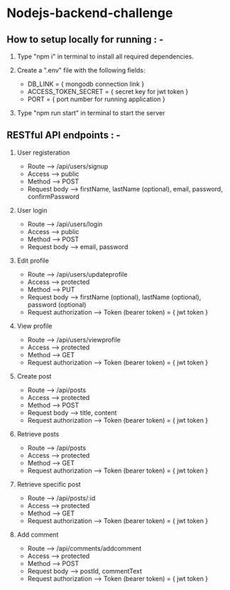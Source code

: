# Nodejs-backend-challenge
## How to setup locally for running : -
1. Type "npm i" in terminal to install all required dependencies.

2. Create a ".env" file with the following fields:
   - DB_LINK = { mongodb connection link }
   - ACCESS_TOKEN_SECRET = { secret key for jwt token }
   - PORT = { port number for running application }
  
3. Type "npm run start" in terminal to start the server

## RESTful API endpoints : -
1. User registeration
   - Route -->  /api/users/signup
   - Access --> public
   - Method --> POST
   - Request body --> firstName, lastName (optional), email, password, confirmPassword
  
2. User login
   - Route --> /api/users/login
   - Access --> public
   - Method --> POST
   - Request body --> email, password
  
3. Edit profile
   - Route --> /api/users/updateprofile
   - Access --> protected
   - Method --> PUT
   - Request body --> firstName (optional), lastName (optional), password (optional)
   - Request authorization --> Token (bearer token)  = { jwt token }
  
4. View profile
   - Route --> /api/users/viewprofile
   - Access --> protected
   - Method --> GET
   - Request authorization --> Token (bearer token)  = { jwt token }

5. Create post
   - Route --> /api/posts
   - Access --> protected
   - Method --> POST
   - Request body --> title, content
   - Request authorization --> Token (bearer token)  = { jwt token }

6. Retrieve posts
   - Route --> /api/posts
   - Access --> protected
   - Method --> GET
   - Request authorization --> Token (bearer token)  = { jwt token }

7. Retrieve specific post
   - Route --> /api/posts/:id
   - Access --> protected
   - Method --> GET
   - Request authorization --> Token (bearer token)  = { jwt token }

8. Add comment
   - Route --> /api/comments/addcomment
   - Access --> protected
   - Method --> POST
   - Request body --> postId, commentText
   - Request authorization --> Token (bearer token)  = { jwt token }